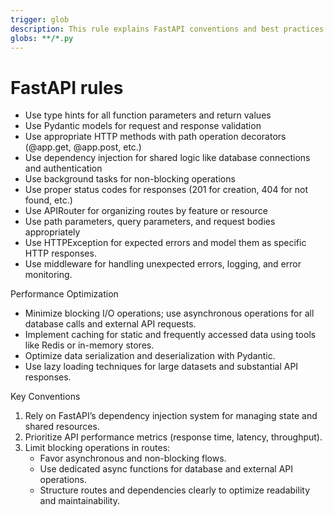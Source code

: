 ```yaml
---
trigger: glob
description: This rule explains FastAPI conventions and best practices for high-performance Python APIs.
globs: **/*.py
---
```


# FastAPI rules

- Use type hints for all function parameters and return values
- Use Pydantic models for request and response validation
- Use appropriate HTTP methods with path operation decorators (@app.get, @app.post, etc.)
- Use dependency injection for shared logic like database connections and authentication
- Use background tasks for non-blocking operations
- Use proper status codes for responses (201 for creation, 404 for not found, etc.)
- Use APIRouter for organizing routes by feature or resource
- Use path parameters, query parameters, and request bodies appropriately
- Use HTTPException for expected errors and model them as specific HTTP responses.
- Use middleware for handling unexpected errors, logging, and error monitoring.

Performance Optimization

- Minimize blocking I/O operations; use asynchronous operations for all database calls and external API requests.
- Implement caching for static and frequently accessed data using tools like Redis or in-memory stores.
- Optimize data serialization and deserialization with Pydantic.
- Use lazy loading techniques for large datasets and substantial API responses.

Key Conventions

1. Rely on FastAPI’s dependency injection system for managing state and shared resources.
2. Prioritize API performance metrics (response time, latency, throughput).
3. Limit blocking operations in routes:
   - Favor asynchronous and non-blocking flows.
   - Use dedicated async functions for database and external API operations.
   - Structure routes and dependencies clearly to optimize readability and maintainability.

